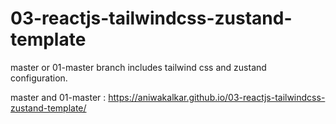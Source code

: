 # 03-reactjs-tailwindcss-zustand-template
master or 01-master branch includes tailwind css and zustand configuration.

master and 01-master  : https://aniwakalkar.github.io/03-reactjs-tailwindcss-zustand-template/